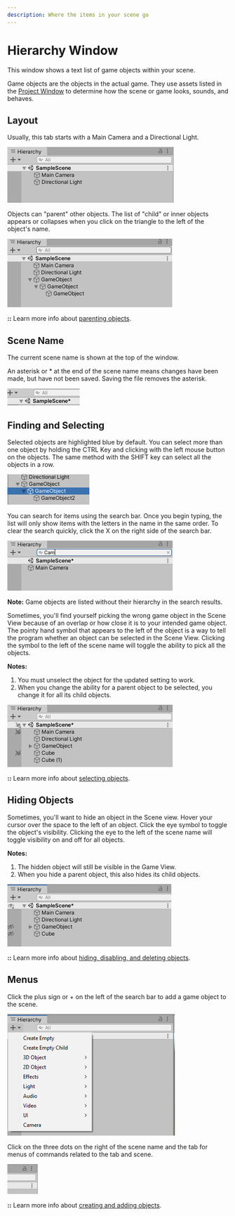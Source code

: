 ```yaml
---
description: Where the items in your scene go
---
```


# Hierarchy Window

This window shows a text list of game objects within your scene.

Game objects are the objects in the actual game. They use assets listed in the [Project Window](project-tab.md) to determine how the scene or game looks, sounds, and behaves. 

## **Layout**

Usually, this tab starts with a Main Camera and a Directional Light. 

![](../../.gitbook/assets/image%20%2897%29.png)

Objects can "parent" other objects. The list of "child" or inner objects appears or collapses when you click on the triangle to the left of the object's name.

![](../../.gitbook/assets/image%20%2870%29.png)

**::** Learn more info about [parenting objects](../../create/create-game-objects/parenting.md).

## **Scene Name**

The current scene name is shown at the top of the window.

An asterisk or \* at the end of the scene name means changes have been made, but have not been saved. Saving the file removes the asterisk.

![](../../.gitbook/assets/image%20%2815%29.png)

## Finding and Selecting

Selected objects are highlighted blue by default. You can select more than one object by holding the CTRL Key and clicking with the left mouse button on the objects. The same method with the SHIFT key can select all the objects in a row.

![](../../.gitbook/assets/image%20%2868%29.png)

You can search for items using the search bar. Once you begin typing, the list will only show items with the letters in the name in the same order. To clear the search quickly, click the X on the right side of the search bar.

![](../../.gitbook/assets/image%20%283%29.png)

**Note:** Game objects are listed without their hierarchy in the search results.

Sometimes, you'll find yourself picking the wrong game object in the Scene View because of an overlap or how close it is to your intended game object. The pointy hand symbol that appears to the left of the object is a way to tell the program whether an object can be selected in the Scene View. Clicking the symbol to the left of the scene name will toggle the ability to pick all the objects.

**Notes:**   
1. You must unselect the object for the updated setting to work.  
2. When you change the ability for a parent object to be selected, you change it for all its child objects.

![](../../.gitbook/assets/image%20%2860%29.png)

**::** Learn more info about [selecting objects](../../select/update-game-objects/editor-selecting-objects.md).

## **Hiding Objects**

Sometimes, you'll want to hide an object in the Scene view. Hover your cursor over the space to the left of an object. Click the eye symbol to toggle the object's visibility. Clicking the eye to the left of the scene name will toggle visibility on and off for all objects.

**Notes:**   
1. The hidden object will still be visible in the Game View.  
2. When you hide a parent object, this also hides its child objects.

![](../../.gitbook/assets/image%20%2832%29.png)

**::** Learn more info about [hiding, disabling, and deleting objects](../../delete/delete-game-objects/delete-in-editor.md).

## Menus

Click the plus sign or + on the left of the search bar to add a game object to the scene.

![](../../.gitbook/assets/image%20%2854%29.png)

Click on the three dots on the right of the scene name and the tab for menus of commands related to the tab and scene.

![](../../.gitbook/assets/image%20%2891%29.png)

**::** Learn more info about [creating and adding objects](../../create/create-game-objects/editor-creating-game-objects.md).

